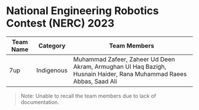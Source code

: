 # National Engineering Robotics Contest (NERC) 2023

| Team Name | Category   | Team Members                                                                                                       |
| --------- | ---------- | ------------------------------------------------------------------------------------------------------------------ |
| 7up       | Indigenous | Muhammad Zafeer, Zaheer Ud Deen Akram, Armughan Ul Haq Bazigh, Husnain Haider, Rana Muhammad Raees Abbas, Saad Ali |

> Note: Unable to recall the team members due to lack of documentation.
